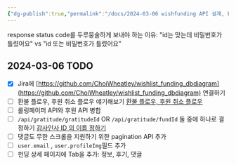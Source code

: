 ```yaml
---
{"dg-publish":true,"permalink":"/docs/2024-03-06 wishfunding API 설계, Enum Table 작성, RDS 인스턴스 생성/","title":"2024-03-06 wishfunding API 설계, Enum Table 작성, RDS 인스턴스 생성"}
---
```


response status code를 두루뭉술하게 보내야 하는 이유: "id는 맞는데 비밀번호가 틀렸어요"  vs "id 또는 비밀번호가 틀렸어요"

## 2024-03-06 TODO

- [x] Jira에 [https://github.com/ChoiWheatley/wishlist_funding_dbdiagram](https://github.com/ChoiWheatley/wishlist_funding_dbdiagram) 연결하기
- [ ] 환불 플로우, 후원 취소 플로우 얘기해보기 [환불 플로우, 후원 취소 플로우](https://www.notion.so/73695140fa8e49f59aed00c2f965c0a0?pvs=21)
- [ ] 롤링페이퍼 API와 후원 API 병합
- [ ] `/api/gratitude/gratitudeId` OR `/api/gratitude/fundId` 둘 중에 하나로 결정하기 [감사인사 ID 의 이름 정하기](https://www.notion.so/ID-eb5d680f5eb34254bc51702523d5edb3?pvs=21)
- [ ] 댓글도 무한 스크롤을 지원하기 위한 pagination API 추가
- [ ] `user.email` , `user.profileImg`필드 추가
- [ ] 펀딩 상세 페이지에 Tab을 추가: 정보, 후기, 댓글
